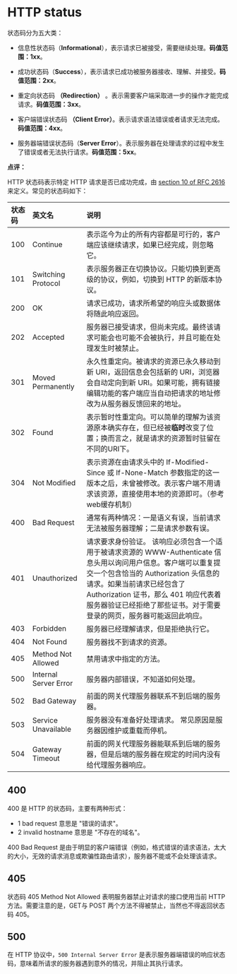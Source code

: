 # HTTP status



状态码分为五大类：

- 信息性状态码（**Informational**），表示请求已被接受，需要继续处理。**码值范围：1xx**。

- 成功状态码（**Success**），表示请求已成功被服务器接收、理解、并接受。**码值范围：2xx**。

- 重定向状态码 **（Redirection）** 。表示需要客户端采取进一步的操作才能完成请求。**码值范围：3xx**。

- 客户端错误状态码 **（Client Error）**。表示请求语法错误或者请求无法完成。**码值范围：4xx**。

- 服务器端错误状态码（**Server Error**）。表示服务器在处理请求的过程中发生了错误或者无法执行请求。**码值范围：5xx**。

**点评：**

HTTP 状态码表示特定 HTTP 请求是否已成功完成，由 [section 10 of RFC 2616](https://tools.ietf.org/html/rfc2616#section-10) 来定义。常见的状态码如下：

| 状态码 | 英文名                | 说明                                                         |
| :----- | :-------------------- | :----------------------------------------------------------- |
| 100    | Continue              | 表示迄今为止的所有内容都是可行的，客户端应该继续请求，如果已经完成，则忽略它。 |
| 101    | Switching Protocol    | 表示服务器正在切换协议。只能切换到更高级的协议，例如，切换到 HTTP 的新版本协议。 |
| 200    | OK                    | 请求已成功，请求所希望的响应头或数据体将随此响应返回。       |
| 202    | Accepted              | 服务器已接受请求，但尚未完成。最终该请求可能会也可能不会被执行，并且可能在处理发生时被禁止。 |
| 301    | Moved Permanently     | 永久性重定向。被请求的资源已永久移动到新 URI，返回信息会包括新的 URI，浏览器会自动定向到新 URI。如果可能，拥有链接编辑功能的客户端应当自动把请求的地址修改为从服务器反馈回来的地址。 |
| 302    | Found                 | 表示暂时性重定向。可以简单的理解为该资源原本确实存在，但已经被**临时**改变了位置；换而言之，就是请求的资源暂时驻留在不同的URI下。 |
| 304    | Not Modified          | 表示资源在由请求头中的 If-Modified-Since 或 If-None-Match 参数指定的这一版本之后，未曾被修改。表示客户端不用请求该资源，直接使用本地的资源即可。（参考web缓存机制） |
| 400    | Bad Request           | 通常有两种情况：一是语义有误，当前请求无法被服务器理解；二是请求参数有误。 |
| 401    | Unauthorized          | 请求要求身份验证。 该响应必须包含一个适用于被请求资源的 WWW-Authenticate 信息头用以询问用户信息。客户端可以重复提交一个包含恰当的 Authorization 头信息的请求。如果当前请求已经包含了 Authorization 证书，那么 401 响应代表着服务器验证已经拒绝了那些证书。对于需要登录的网页，服务器可能返回此响应。 |
| 403    | Forbidden             | 服务器已经理解请求，但是拒绝执行它。                         |
| 404    | Not Found             | 服务器找不到请求的资源。                                     |
| 405    | Method Not Allowed    | 禁用请求中指定的方法。                                       |
| 500    | Internal Server Error | 服务器内部错误，不知道如何处理。                             |
| 502    | Bad Gateway           | 前面的网关代理服务器联系不到后端的服务器。                   |
| 503    | Service Unavailable   | 服务器没有准备好处理请求。 常见原因是服务器因维护或重载而停机。 |
| 504    | Gateway Timeout       | 前面的网关代理服务器能联系到后端的服务器，但是后端的服务器在规定的时间内没有给代理服务器响应。 |



## 400

400 是 HTTP 的状态码，主要有两种形式：

- 1 bad request 意思是 "错误的请求"。
- 2 invalid hostname 意思是 "不存在的域名"。

400 Bad Request 是由于明显的客户端错误（例如，格式错误的请求语法，太大的大小，无效的请求消息或欺骗性路由请求），服务器不能或不会处理该请求。



## 405

状态码 405 Method Not Allowed 表明服务器禁止对请求的接口使用当前 HTTP 方法。需要注意的是，GET与 POST 两个方法不得被禁止，当然也不得返回状态码 405。



## 500

在 HTTP 协议中，`500 Internal Server Error` 是表示服务器端错误的响应状态码，意味着所请求的服务器遇到意外的情况，并阻止其执行请求。

